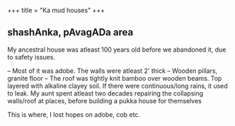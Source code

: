 +++
title = "Ka mud houses"
+++

## shashAnka, pAvagADa area
My ancestral house was atleast 100 years old before we abandoned it, due to safety issues.

– Most of it was adobe. The walls were atleast 2' thick
– Wooden pillars, granite floor
– The roof was tightly knit bamboo over wooden beams. Top layered with alkaline clayey soil. If there were continuous/long rains, it used to leak. My aunt spent atleast two decades repairing the collapsing walls/roof at places, before building a pukka house for themselves

This is where, I lost hopes on adobe, cob etc.

